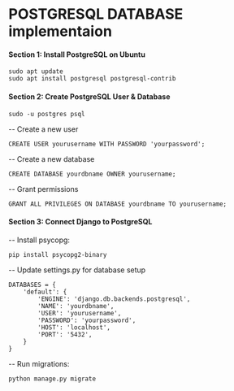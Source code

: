 # POSTGRESQL DATABASE implementaion
#### Section 1: Install PostgreSQL on Ubuntu
```
sudo apt update
sudo apt install postgresql postgresql-contrib
```

#### Section 2: Create PostgreSQL User & Database
```
sudo -u postgres psql
```

-- Create a new user
```
CREATE USER yourusername WITH PASSWORD 'yourpassword';
```

-- Create a new database
```
CREATE DATABASE yourdbname OWNER yourusername;
```

-- Grant permissions
```
GRANT ALL PRIVILEGES ON DATABASE yourdbname TO yourusername;
```

####  Section 3: Connect Django to PostgreSQL

-- Install psycopg:
```
pip install psycopg2-binary
```

-- Update settings.py for database setup
```
DATABASES = {
    'default': {
        'ENGINE': 'django.db.backends.postgresql',
        'NAME': 'yourdbname',
        'USER': 'yourusername',
        'PASSWORD': 'yourpassword',
        'HOST': 'localhost',
        'PORT': '5432',
    }
}
```

-- Run migrations:
```
python manage.py migrate
```
